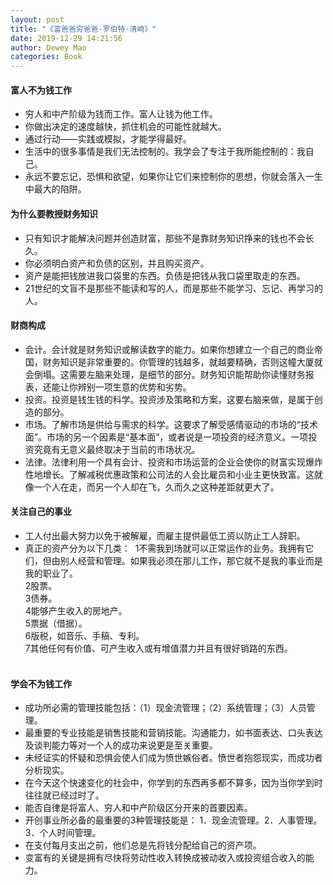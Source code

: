 ```yaml
--- 
layout: post 
title: "《富爸爸穷爸爸-罗伯特·清崎》" 
date: 2019-12-29 14:21:56 
author: Dewey Mao 
categories: Book 
--- 
```

#### 富人不为钱工作
- 穷人和中产阶级为钱而工作。富人让钱为他工作。
- 你做出决定的速度越快，抓住机会的可能性就越大。
- 通过行动——实践或模拟，才能学得最好。
- 生活中的很多事情是我们无法控制的。我学会了专注于我所能控制的：我自己。
- 永远不要忘记，恐惧和欲望，如果你让它们来控制你的思想，你就会落入一生中最大的陷阱。

#### 为什么要教授财务知识
- 只有知识才能解决问题并创造财富，那些不是靠财务知识挣来的钱也不会长久。
- 你必须明白资产和负债的区别，并且购买资产。
- 资产是能把钱放进我口袋里的东西。负债是把钱从我口袋里取走的东西。
- 21世纪的文盲不是那些不能读和写的人，而是那些不能学习、忘记、再学习的人。

#### 财商构成
- 会计。会计就是财务知识或解读数字的能力。如果你想建立一个自己的商业帝国，财务知识是非常重要的。你管理的钱越多，就越要精确，否则这幢大厦就会倒塌。这需要左脑来处理，是细节的部分。财务知识能帮助你读懂财务报表，还能让你辨别一项生意的优势和劣势。
- 投资。投资是钱生钱的科学。投资涉及策略和方案，这要右脑来做，是属于创造的部分。
- 市场。了解市场是供给与需求的科学。这要求了解受感情驱动的市场的“技术面”。市场的另一个因素是“基本面”，或者说是一项投资的经济意义。一项投资究竟有无意义最终取决于当前的市场状况。
- 法律。法律利用一个具有会计、投资和市场运营的企业会使你的财富实现爆炸性地增长。了解减税优惠政策和公司法的人会比雇员和小业主更快致富。这就像一个人在走，而另一个人却在飞，久而久之这种差距就更大了。

#### 关注自己的事业
- 工人付出最大努力以免于被解雇，而雇主提供最低工资以防止工人辞职。
- 真正的资产分为以下几类： 
1不需我到场就可以正常运作的业务。我拥有它们，但由别人经营和管理。如果我必须在那儿工作，那它就不是我的事业而是我的职业了。   
2股票。   
3债券。   
4能够产生收入的房地产。   
5票据（借据）。   
6版税，如音乐、手稿、专利。   
7其他任何有价值、可产生收入或有增值潜力并且有很好销路的东西。   
 
#### 学会不为钱工作
- 成功所必需的管理技能包括：（1）现金流管理；（2）系统管理；（3）人员管理。
- 最重要的专业技能是销售技能和营销技能。沟通能力，如书面表达、口头表达及谈判能力等对一个人的成功来说更是至关重要。
- 未经证实的怀疑和恐惧会使人们成为愤世嫉俗者。愤世者抱怨现实，而成功者分析现实。
- 在今天这个快速变化的社会中，你学到的东西再多都不算多，因为当你学到时往往就已经过时了。
- 能否自律是将富人、穷人和中产阶级区分开来的首要因素。
- 开创事业所必备的最重要的3种管理技能是： 1．现金流管理。2．人事管理。3．个人时间管理。
- 在支付每月支出之前，他们总是先将钱分配给自己的资产项。
- 变富有的关键是拥有尽快将劳动性收入转换成被动收入或投资组合收入的能力。